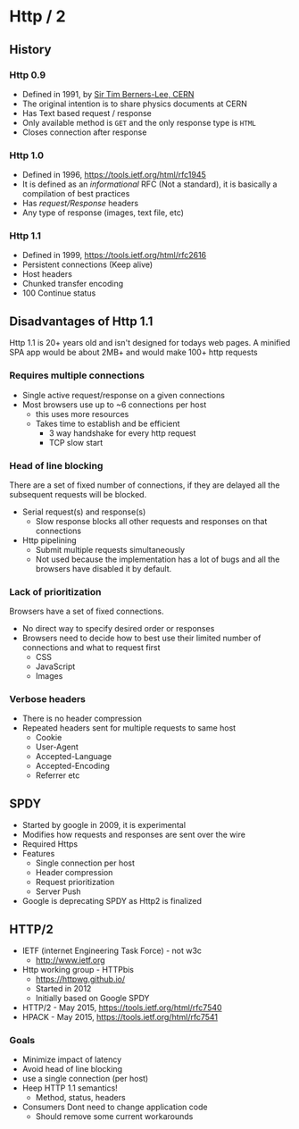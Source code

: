 # Http / 2

## History

### Http 0.9

* Defined in 1991, by [Sir Tim Berners-Lee, CERN](http://tinyurl.com/5obj3z)
* The original intention is to share physics documents at CERN
* Has Text based request / response
* Only available method is `GET` and the only response type is `HTML`
* Closes connection after response

### Http 1.0

* Defined in 1996, https://tools.ietf.org/html/rfc1945
* It is defined as an _informational_ RFC (Not a standard), it is basically a compilation of best practices
* Has _request/Response_ headers
* Any type of response (images, text file, etc)

### Http 1.1

* Defined in 1999, https://tools.ietf.org/html/rfc2616
* Persistent connections (Keep alive)
* Host headers
* Chunked transfer encoding
* 100 Continue status

## Disadvantages of Http 1.1

Http 1.1 is 20+ years old and isn't designed for todays web pages. A minified SPA app would be about 2MB+ and would make 100+ http requests

### Requires multiple connections

* Single active request/response on a given connections
* Most browsers use up to ~6 connections per host
  * this uses more resources
  * Takes time to establish and be efficient
    * 3 way handshake for every http request
    * TCP slow start

### Head of line blocking

There are a set of fixed number of connections, if they are delayed all the subsequent requests will be blocked.

* Serial request(s) and response(s)
  * Slow response blocks all other requests and responses on that connections
* Http pipelining
  * Submit multiple requests simultaneously
  * Not used because the implementation has a lot of bugs and all the browsers have disabled it by default.


### Lack of prioritization

Browsers have a  set of fixed connections.

* No direct way to specify desired order or responses
* Browsers need to decide how to best use their limited number of connections and what to request first
  * CSS
  * JavaScript
  * Images

### Verbose headers 

* There is no header compression
* Repeated headers sent for multiple requests to same host
  * Cookie
  * User-Agent
  * Accepted-Language
  * Accepted-Encoding
  * Referrer
  etc

## SPDY

* Started by google in 2009, it is experimental
* Modifies how requests and responses are sent over the wire
* Required Https
* Features
  * Single connection per host
  * Header compression
  * Request prioritization
  * Server Push
* Google is deprecating SPDY as Http2 is finalized

## HTTP/2

* IETF (internet Engineering Task Force) - not w3c
  * http://www.ietf.org
* Http working group - HTTPbis
  * https://httpwg.github.io/
  * Started in 2012
  * Initially based on Google SPDY
* HTTP/2 - May 2015, https://tools.ietf.org/html/rfc7540
* HPACK - May 2015, https://tools.ietf.org/html/rfc7541

### Goals

* Minimize impact of latency
* Avoid head of line blocking
* use a single connection (per host)
* Heep HTTP 1.1 semantics!
    * Method, status, headers
* Consumers Dont need to change application code
    * Should remove some current workarounds
    
